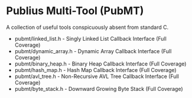 # Publius Multi-Tool (PubMT)

A collection of useful tools conspicuously absent from standard C.

- pubmt/linked_list.h - Singly Linked List Callback Interface (Full Coverage)
- pubmt/dynamic_array.h - Dynamic Array Callback Interface (Full Coverage)
- pubmt/binary_heap.h - Binary Heap Callback Interface (Full Coverage) 
- pubmt/hash_map.h - Hash Map Callback Interface (Full Coverage) 
- pubmt/avl_tree.h - Non-Recursive AVL Tree Callback Interface (Full Coverage)
- pubmt/byte_stack.h - Downward Growing Byte Stack (Full Coverage)

